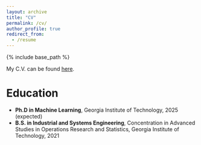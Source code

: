```yaml
---
layout: archive
title: "CV"
permalink: /cv/
author_profile: true
redirect_from:
  - /resume
---
```


{% include base_path %}

My C.V. can be found [here](http://abukharin3.github.io/AlexBukharinCVAug24.pdf).

Education
======
* **Ph.D in Machine Learning**, Georgia Institute of Technology, 2025 (expected)
* **B.S. in Industrial and Systems Engineering**, Concentration in Advanced Studies in Operations Research and Statistics, Georgia Institute of Technology, 2021

